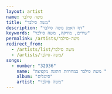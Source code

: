 ```yaml
---
layout: artist
name: משה סילבר
title: "משה סילבר"
description: "דף האמן משה סילבר"
keywords: "שירים, מוזיקה, משה סילבר"
permalink: /artists/משה-סילבר
redirect_from:
  - /artists/list/משה סילבר
  - /artists/משה-סילבר/
songs:
  - number: "32936"
    name: "משה סילבר במחרוזת חתונה מקפיצה "
    album: "סינגלים"
    artist: "משה סילבר"
---
```

